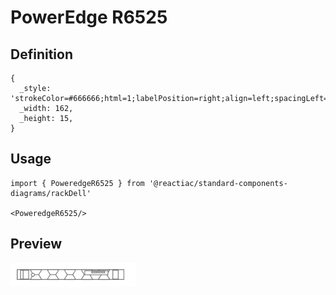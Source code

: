 # PowerEdge R6525

## Definition

```
{
  _style: 'strokeColor=#666666;html=1;labelPosition=right;align=left;spacingLeft=15;shadow=0;dashed=0;outlineConnect=0;shape=mxgraph.rack.dell.poweredge_r6525;',
  _width: 162,
  _height: 15,
}
```

## Usage

```
import { PoweredgeR6525 } from '@reactiac/standard-components-diagrams/rackDell'

<PoweredgeR6525/>
```

## Preview

<img src="./poweredge-r6525.png" width="200"/>
